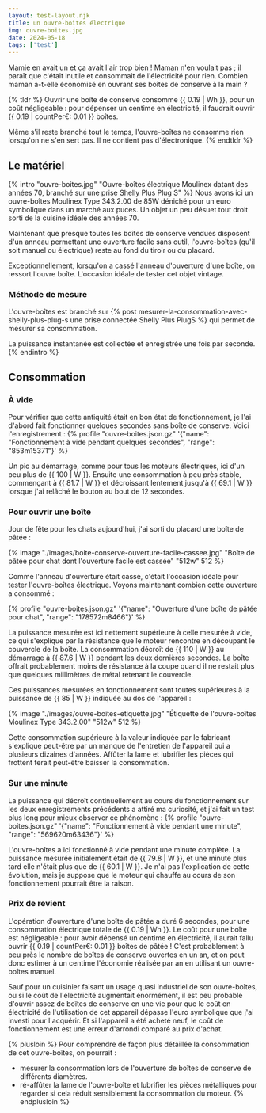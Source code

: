 ```yaml
---
layout: test-layout.njk 
title: un ouvre-boîtes électrique
img: ouvre-boites.jpg
date: 2024-05-18
tags: ['test']
---
```


Mamie en avait un et ça avait l'air trop bien ! Maman n'en voulait pas ; il paraît que c'était inutile et consommait de l'électricité pour rien. Combien maman a-t-elle économisé en ouvrant ses boîtes de conserve à la main ?
<!-- excerpt -->

{% tldr %}
Ouvrir une boîte de conserve consomme {{ 0.19 | Wh }}, pour un coût négligeable : pour dépenser un centime en électricité, il faudrait ouvrir {{ 0.19 | countPer€: 0.01 }} boîtes.

Même s'il reste branché tout le temps, l'ouvre-boîtes ne consomme rien lorsqu'on ne s'en sert pas. Il ne contient pas d'électronique.
{% endtldr %}

## Le matériel
{% intro "ouvre-boites.jpg" "Ouvre-boîtes électrique Moulinex datant des années 70, branché sur une prise Shelly Plus Plug S" %}
Nous avons ici un ouvre-boîtes Moulinex Type 343.2.00 de 85W déniché pour un euro symbolique dans un marché aux puces. Un objet un peu désuet tout droit sorti de la cuisine idéale des années 70.

Maintenant que presque toutes les boîtes de conserve vendues disposent d'un anneau permettant une ouverture facile sans outil, l'ouvre-boîtes (qu'il soit manuel ou électrique) reste au fond du tiroir ou du placard.

Exceptionnellement, lorsqu'on a cassé l'anneau d'ouverture d'une boîte, on ressort l'ouvre boîte. L'occasion idéale de tester cet objet vintage.

### Méthode de mesure

L'ouvre-boîtes est branché sur {% post mesurer-la-consommation-avec-shelly-plus-plug-s une prise connectée Shelly Plus PlugS %} qui permet de mesurer sa consommation.

La puissance instantanée est collectée et enregistrée une fois par seconde.
{% endintro %}

## Consommation

### À vide

Pour vérifier que cette antiquité était en bon état de fonctionnement, je l'ai d'abord fait fonctionner quelques secondes sans boîte de conserve. Voici l'enregistrement :
{% profile "ouvre-boites.json.gz" '{"name": "Fonctionnement à vide pendant quelques secondes", "range": "853m15371"}' %}

Un pic au démarrage, comme pour tous les moteurs électriques, ici d'un peu plus de {{ 100 | W }}. Ensuite une consommation à peu près stable, commençant à {{ 81.7 | W }} et décroissant lentement jusqu'à {{ 69.1 | W }} lorsque j'ai relâché le bouton au bout de 12 secondes.

### Pour ouvrir une boîte

Jour de fête pour les chats aujourd'hui, j'ai sorti du placard une boîte de pâtée :

{% image "./images/boite-conserve-ouverture-facile-cassee.jpg" "Boîte de pâtée pour chat dont l'ouverture facile est cassée" "512w" 512 %}

Comme l'anneau d'ouverture était cassé, c'était l'occasion idéale pour tester l'ouvre-boîtes électrique. Voyons maintenant combien cette ouverture a consommé :

{% profile "ouvre-boites.json.gz" '{"name": "Ouverture d\'une boîte de pâtée pour chat", "range": "178572m8466"}' %}

La puissance mesurée est ici nettement supérieure à celle mesurée à vide, ce qui s'explique par la résistance que le moteur rencontre en découpant le couvercle de la boîte. La consommation décroît de {{ 110 | W }} au démarrage à {{ 87.6 | W }} pendant les deux dernières secondes. La boîte offrait probablement moins de résistance à la coupe quand il ne restait plus que quelques millimètres de métal retenant le couvercle.

Ces puissances mesurées en fonctionnement sont toutes supérieures à la puissance de {{ 85 | W }} indiquée au dos de l'appareil :

{% image "./images/ouvre-boites-etiquette.jpg" "Étiquette de l'ouvre-boîtes Moulinex Type 343.2.00" "512w" 512 %}

Cette consommation supérieure à la valeur indiquée par le fabricant s'explique peut-être par un manque de l'entretien de l'appareil qui a plusieurs dizaines d'années. Affûter la lame et lubrifier les pièces qui frottent ferait peut-être baisser la consommation.

### Sur une minute

La puissance qui décroît continuellement au cours du fonctionnement sur les deux enregistrements précédents a attiré ma curiosité, et j'ai fait un test plus long pour mieux observer ce phénomène :
{% profile "ouvre-boites.json.gz" '{"name": "Fonctionnement à vide pendant une minute", "range": "569620m63436"}' %}

L'ouvre-boîtes a ici fonctionné à vide pendant une minute complète. La puissance mesurée initialement était de {{ 79.8 | W }}, et une minute plus tard elle n'était plus que de {{ 60.1 | W }}. Je n'ai pas l'explication de cette évolution, mais je suppose que le moteur qui chauffe au cours de son fonctionnement pourrait être la raison.

### Prix de revient
L'opération d'ouverture d'une boîte de pâtée a duré 6 secondes, pour une consommation électrique totale de {{ 0.19 | Wh }}. Le coût pour une boîte est négligeable : pour avoir dépensé un centime en électricité, il aurait fallu ouvrir {{ 0.19 | countPer€: 0.01 }} boîtes de pâtée ! C'est probablement à peu près le nombre de boîtes de conserve ouvertes en un an, et on peut donc estimer à un centime l'économie réalisée par an en utilisant un ouvre-boîtes manuel.

Sauf pour un cuisinier faisant un usage quasi industriel de son ouvre-boîtes, ou si le coût de l'électricité augmentait énormément, il est peu probable d'ouvrir assez de boîtes de conserve en une vie pour que le coût en électricité de l'utilisation de cet appareil dépasse l'euro symbolique que j'ai investi pour l'acquérir. Et si l'appareil a été acheté neuf, le coût de fonctionnement est une erreur d'arrondi comparé au prix d'achat.

{% plusloin %}
Pour comprendre de façon plus détaillée la consommation de cet ouvre-boîtes, on pourrait :
- mesurer la consommation lors de l'ouverture de boîtes de conserve de différents diamètres.
- ré-affûter la lame de l'ouvre-boîte et lubrifier les pièces métalliques pour regarder si cela réduit sensiblement la consommation du moteur.
{% endplusloin %}
